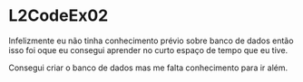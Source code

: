 # L2CodeEx02

Infelizmente eu não tinha conhecimento prévio sobre banco de dados então isso foi oque eu consegui aprender no curto espaço de tempo que eu tive.

Consegui criar o banco de dados mas me falta conhecimento para ir além.